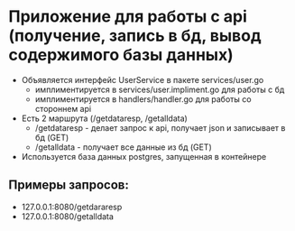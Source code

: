 # Приложение для работы с api (получение, запись в бд, вывод содержимого базы данных)

* Объявляется интерфейс UserService в пакете services/user.go
    * имплиментируется в services/user.impliment.go для работы с бд
    * имплиментируется в handlers/handler.go для работы со стороннем api
* Есть 2 маршрута (/getdataresp, /getalldata)
    * /getdataresp - делает запрос к api, получает json и записывает в бд (GET)
    * /getalldata - получает все данные из бд (GET)
* Используется база данных postgres, запущенная в контейнере


## Примеры запросов:

* 127.0.0.1:8080/getdararesp
* 127.0.0.1:8080/getalldata
